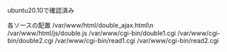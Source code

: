 ubuntu20.10で確認済み

各ソースの配置
/var/www/html/double_ajax.html\n
/var/www/html/js/double.js
/var/www/cgi-bin/double1.cgi
/var/www/cgi-bin/double2.cgi
/var/www/cgi-bin/read1.cgi
/var/www/cgi-bin/read2.cgi

